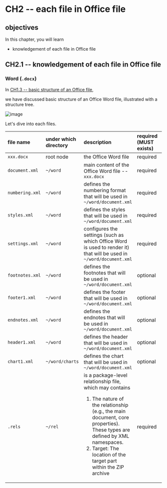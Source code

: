 # CH2 -- each file in Office file
## objectives
In this chapter, you will learn

+ knowledgement of each file in Office file

## CH2.1 -- knowledgement of each file in Office file
### Word (`.docx`)
In [CH1.3 -- basic structure of an Office file](https://github.com/40843245/OOXML/blob/main/Word/structure/CH1%20--%20structure%20of%20a%20Document.md#word-docx),

we have discussed basic structure of an Office Word file, illustrated with a structure tree.

![image](https://github.com/user-attachments/assets/2feb2ea4-c7cb-4a4b-ac22-df93e446f54f)

Let's dive into each files.

| file name | under which directory | description | required</br>(MUST exists) | notice |
| :-- | :-- | :-- | :-- | :-- |
| `xxx.docx` | root node | the Office Word file | required | |
| `document.xml` | `~/word` | main content of the Office Word file -- `xxx.docx` | required | |
| `numbering.xml` | `~/word` | defines the numbering format that will be used in `~/word/document.xml`| required | |
| `styles.xml` | `~/word` | defines the styles that will be used in `~/word/document.xml` | required | |
| `settings.xml` | `~/word` | configures the settings (such as which Office Word is used to render it) that will be used in `~/word/document.xml` | required | |
| `footnotes.xml` | `~/word` | defines the footnotes that will be used in `~/word/document.xml` | optional | |
| `footer1.xml` | `~/word` | defines the footer that will be used in `~/word/document.xml` | optional | |
| `endnotes.xml` | `~/word` | defines the endnotes that will be used in `~/word/document.xml` | optional | |
| `header1.xml` | `~/word` | defines the header that will be used in `~/word/document.xml` | optional | |
| `chart1.xml` | `~/word/charts` | defines the chart that will be used in `~/word/document.xml` | optional | |
| `.rels` | `~/rel` | is a package-level relationship file, which may contains<ol><li>The nature of the relationship (e.g., the main document, core properties). These types are defined by XML namespaces.</li><li>Target: The location of the target part within the ZIP archive</li></ol> | required | |



